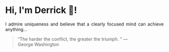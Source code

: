 # Hi, I'm Derrick 👋!
<p align="justify">I admire uniqueness and believe that a clearly focused mind can achieve anything...</p> 
<!-- #quote-start -->
<blockquote>&ldquo;The harder the conflict, the greater the triumph. &rdquo; &mdash; <footer>George Washington</footer></blockquote>
<!-- #quote-end -->
